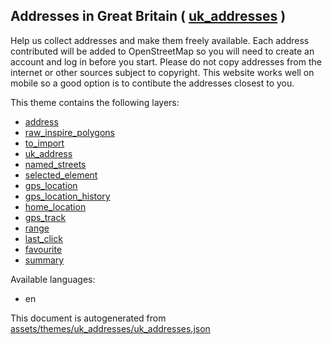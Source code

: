 [//]: # (WARNING: this file is automatically generated. Please find the sources at the bottom and edit those sources)



 Addresses in Great Britain ( [uk_addresses](https://mapcomplete.org/uk_addresses) ) 
-------------------------------------------------------------------------------------



Help us collect addresses and make them freely available. Each address contributed will be added to OpenStreetMap so you will need to create an account and log in before you start. Please do not copy addresses from the internet or other sources subject to copyright. This website works well on mobile so a good option is to contibute the addresses closest to you.

This theme contains the following layers:



  - [address](../Layers/address.md)
  - [raw_inspire_polygons](../Layers/raw_inspire_polygons.md)
  - [to_import](../Layers/to_import.md)
  - [uk_address](../Layers/uk_address.md)
  - [named_streets](../Layers/named_streets.md)
  - [selected_element](../Layers/selected_element.md)
  - [gps_location](../Layers/gps_location.md)
  - [gps_location_history](../Layers/gps_location_history.md)
  - [home_location](../Layers/home_location.md)
  - [gps_track](../Layers/gps_track.md)
  - [range](../Layers/range.md)
  - [last_click](../Layers/last_click.md)
  - [favourite](../Layers/favourite.md)
  - [summary](../Layers/summary.md)


Available languages:



  - en
 

This document is autogenerated from [assets/themes/uk_addresses/uk_addresses.json](https://github.com/pietervdvn/MapComplete/blob/develop/assets/themes/uk_addresses/uk_addresses.json)
